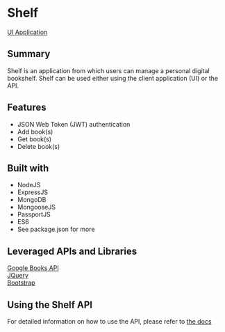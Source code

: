 # Shelf
[UI Application](https://shelf-app.herokuapp.com/)

## Summary
Shelf is an application from which users can manage a personal digital bookshelf. Shelf can be used either using the client application (UI) or the API.

## Features
* JSON Web Token (JWT) authentication
* Add book(s)
* Get book(s)
* Delete book(s)

## Built with
* NodeJS
* ExpressJS
* MongoDB
* MongooseJS
* PassportJS
* ES6
* See package.json for more

## Leveraged APIs and Libraries
[Google Books API](https://developers.google.com/books/docs/v1/using) <br>
[JQuery](https://api.jquery.com/) <br>
[Bootstrap](https://getbootstrap.com/docs/4.1/getting-started/introduction/) <br>

## Using the Shelf API
For detailed information on how to use the API, please refer to [the docs](https://quanda.github.io/shelf-docs/#introduction)